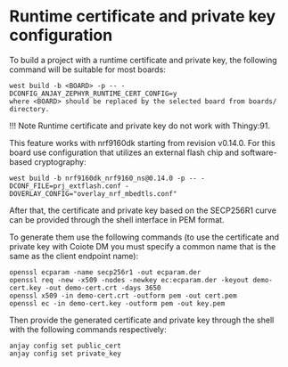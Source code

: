 # Runtime certificate and private key configuration

To build a project with a runtime certificate and private key, the following command will be suitable for most boards:

```
west build -b <BOARD> -p -- -DCONFIG_ANJAY_ZEPHYR_RUNTIME_CERT_CONFIG=y
where <BOARD> should be replaced by the selected board from boards/ directory.
```

!!! Note
    Runtime certificate and private key do not work with Thingy:91.

This feature works with nrf9160dk starting from revision v0.14.0. For this board use configuration that utilizes an external flash chip and software-based cryptography:

```
west build -b nrf9160dk_nrf9160_ns@0.14.0 -p -- -DCONF_FILE=prj_extflash.conf -DOVERLAY_CONFIG="overlay_nrf_mbedtls.conf"
```

After that, the certificate and private key based on the SECP256R1 curve can be provided through the shell interface in PEM format.

To generate them use the following commands (to use the certificate and private key with Coiote DM you must specify a common name that is the same as the client endpoint name):

```
openssl ecparam -name secp256r1 -out ecparam.der
openssl req -new -x509 -nodes -newkey ec:ecparam.der -keyout demo-cert.key -out demo-cert.crt -days 3650
openssl x509 -in demo-cert.crt -outform pem -out cert.pem
openssl ec -in demo-cert.key -outform pem -out key.pem
```

Then provide the generated certificate and private key through the shell with the following commands respectively:

```
anjay config set public_cert
anjay config set private_key
```